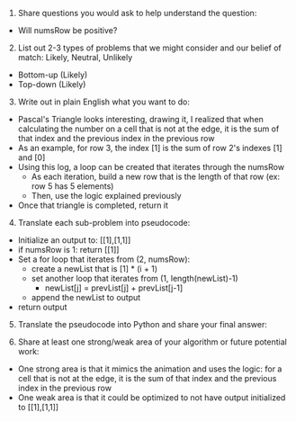 1. Share questions you would ask to help understand the question:
- Will numsRow be positive?

2. List out 2-3 types of problems that we might consider and our belief of match: Likely, Neutral, Unlikely
- Bottom-up (Likely)
- Top-down (Likely)

3. Write out in plain English what you want to do:
- Pascal's Triangle looks interesting, drawing it, I realized that when calculating the number on a cell that is not at the edge, it is the sum of that index and the previous index in the previous row
- As an example, for row 3, the index [1] is the sum of row 2's indexes [1] and [0]
- Using this log, a loop can be created that iterates through the numsRow
    - As each iteration, build a new row that is the length of that row (ex: row 5 has 5 elements)
    - Then, use the logic explained previously
- Once that triangle is completed, return it

4. Translate each sub-problem into pseudocode:
- Initialize an output to: [[1],[1,1]]
- if numsRow is 1: return [[1]]
- Set a for loop that iterates from (2, numsRow):
    - create a newList that is [1] * (i + 1)
    - set another loop that iterates from (1, length(newList)-1)
        - newList[j] = prevList[j] + prevList[j-1]
    - append the newList to output
- return output  


5. Translate the pseudocode into Python and share your final answer:
  <!-- class Solution:
    def generate(self, numRows: int) -> List[List[int]]:
        if numRows == 1:
            return [[1]]
        output = [[1], [1,1]]
        for i in range(2, numRows):
            newList = [1] * (i + 1)
            for j in range(1, len(newList) - 1):
                newList[j] = output[i-1][j] + output[i-1][j-1]
            output.append(newList)
        return output -->

6. Share at least one strong/weak area of your algorithm or future potential work:
- One strong area is that it mimics the animation and uses the logic: for a cell that is not at the edge, it is the sum of that index and the previous index in the previous row
- One weak area is that it could be optimized to not have output initialized to [[1],[1,1]]